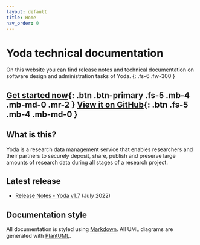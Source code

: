 ```yaml
---
layout: default
title: Home
nav_order: 0
---
```

# Yoda technical documentation
On this website you can find release notes and technical documentation on software design and administration tasks of Yoda.
{: .fs-6 .fw-300 }

[Get started now](development/setting-up-development-environment.md){: .btn .btn-primary .fs-5 .mb-4 .mb-md-0 .mr-2 } [View it on GitHub](https://github.com/UtrechtUniversity/yoda){: .btn .fs-5 .mb-4 .mb-md-0 }
---

## What is this?
Yoda is a research data management service that enables researchers and their partners to securely deposit, share, publish and preserve large amounts of research data during all stages of a research project.

## Latest release
- [Release Notes - Yoda v1.7](release-notes/release-1.8.md) (July 2022)

## Documentation style
All documentation is styled using [Markdown](https://guides.github.com/features/mastering-markdown/).
All UML diagrams are generated with [PlantUML](http://plantuml.com/).
